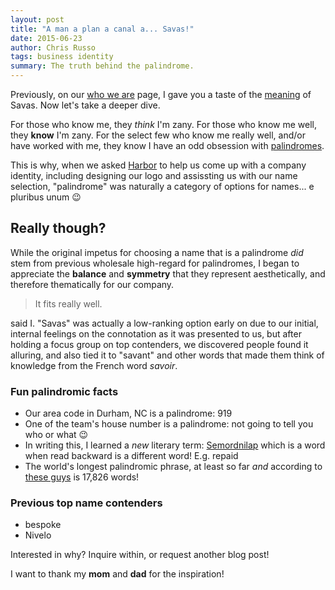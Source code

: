 ```yaml
---
layout: post
title: "A man a plan a canal a... Savas!"
date: 2015-06-23
author: Chris Russo
tags: business identity
summary: The truth behind the palindrome.
---
```


Previously, on our [who we are](/team) page, I gave you a taste of the [meaning](/team#what-does-savas-mean) of Savas. Now let's take a deeper dive.

For those who know me, they _think_ I'm zany. For those who know me well, they **know** I'm zany. For the select few who know me really well, and/or have worked with me, they know I have an odd obsession with [palindromes](http://en.wikipedia.org/wiki/Palindrome).

This is why, when we asked [Harbor](http://www.studioharbor.com) to help us
come up with a company identity, including designing our logo and assissting us
with our name selection, "palindrome" was naturally a category of options for
names... e pluribus unum :wink:

## Really though?
While the original impetus for choosing a name that is a palindrome _did_ stem
from previous wholesale high-regard for palindromes, I began to appreciate
the **balance** and **symmetry** that they represent aesthetically, and therefore
thematically for our company.

> It fits really well.

said I.
"Savas" was actually a low-ranking option early on due to our initial, internal feelings on the
connotation as it was presented to us, but after holding a focus group on
top contenders, we discovered people found it alluring, and also tied it to
"savant" and other words that made them think of knowledge from the French word
 _savoir_.

### Fun palindromic facts
- Our area code in Durham, NC is a palindrome: 919
- One of the team's house number is a palindrome: not going to tell you who or what :wink:
- In writing this, I learned a *new* literary term: [Semordnilap](http://en.wikipedia.org/wiki/Palindrome#Semordnilaps)
which is a word when read backward is a different word! E.g. repaid
- The world's longest palindromic phrase, at least so far _and_ according to [these guys](http://norvig.com/palindrome.html)
is 17,826 words!

### Previous top name contenders
- bespoke
- Nivelo

Interested in why? Inquire within, or request another blog post!

I want to thank my **mom** and **dad** for the inspiration!
